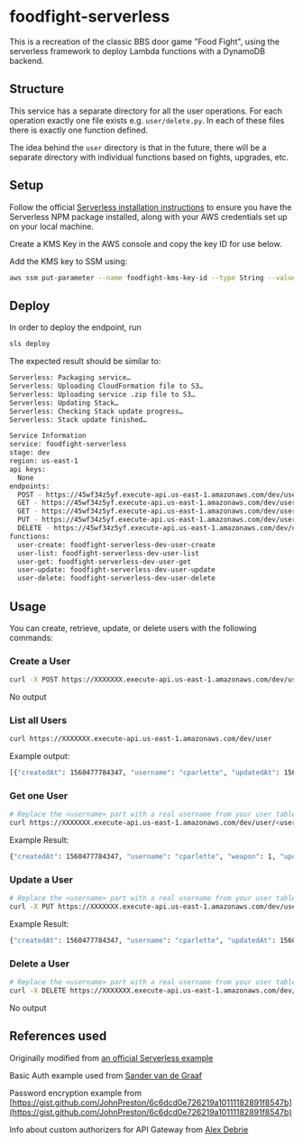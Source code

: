 # foodfight-serverless

This is a recreation of the classic BBS door game "Food Fight", using the serverless framework to deploy Lambda functions with a DynamoDB backend.

## Structure

This service has a separate directory for all the user operations. For each operation exactly one file exists e.g. `user/delete.py`. In each of these files there is exactly one function defined.

The idea behind the `user` directory is that in the future, there will be a separate directory with individual functions based on fights, upgrades, etc.


## Setup

Follow the official [Serverless installation instructions](https://serverless.com/framework/docs/providers/aws/guide/installation/) to ensure you have the Serverless NPM package installed, along with your AWS credentials set up on your local machine.

Create a KMS Key in the AWS console and copy the key ID for use below.

Add the KMS key to SSM using:

```bash
aws ssm put-parameter --name foodfight-kms-key-id --type String --value insert_kms_key_id_here
```

## Deploy

In order to deploy the endpoint, run

```bash
sls deploy
```

The expected result should be similar to:

```bash
Serverless: Packaging service…
Serverless: Uploading CloudFormation file to S3…
Serverless: Uploading service .zip file to S3…
Serverless: Updating Stack…
Serverless: Checking Stack update progress…
Serverless: Stack update finished…

Service Information
service: foodfight-serverless
stage: dev
region: us-east-1
api keys:
  None
endpoints:
  POST - https://45wf34z5yf.execute-api.us-east-1.amazonaws.com/dev/user
  GET - https://45wf34z5yf.execute-api.us-east-1.amazonaws.com/dev/user
  GET - https://45wf34z5yf.execute-api.us-east-1.amazonaws.com/dev/user/{username}
  PUT - https://45wf34z5yf.execute-api.us-east-1.amazonaws.com/dev/user/{username}
  DELETE - https://45wf34z5yf.execute-api.us-east-1.amazonaws.com/dev/user/{username}
functions:
  user-create: foodfight-serverless-dev-user-create
  user-list: foodfight-serverless-dev-user-list
  user-get: foodfight-serverless-dev-user-get
  user-update: foodfight-serverless-dev-user-update
  user-delete: foodfight-serverless-dev-user-delete
```

## Usage

You can create, retrieve, update, or delete users with the following commands:

### Create a User

```bash
curl -X POST https://XXXXXXX.execute-api.us-east-1.amazonaws.com/dev/user --data '{ "username": "whatever" }'
```

No output

### List all Users

```bash
curl https://XXXXXXX.execute-api.us-east-1.amazonaws.com/dev/user
```

Example output:
```bash
[{"createdAt": 1560477784347, "username": "cparlette", "updatedAt": 1560480556172, "weapon": 2, "armor": 3}, {"createdAt": 1560541863727, "username": "obsidian", "weapon": 1, "updatedAt": 1560541863727, "armor": 1}]%
```

### Get one User

```bash
# Replace the <username> part with a real username from your user table
curl https://XXXXXXX.execute-api.us-east-1.amazonaws.com/dev/user/<username>
```

Example Result:
```bash
{"createdAt": 1560477784347, "username": "cparlette", "weapon": 1, "updatedAt": 1560477784347, "armor": 1}%
```

### Update a User

```bash
# Replace the <username> part with a real username from your user table
curl -X PUT https://XXXXXXX.execute-api.us-east-1.amazonaws.com/dev/user/<username> --data '{ "weapon": 2, "armor": 3 }'
```

Example Result:
```bash
{"createdAt": 1560477784347, "username": "cparlette", "updatedAt": 1560480556172, "weapon": 2, "armor": 3}%
```

### Delete a User

```bash
# Replace the <username> part with a real username from your user table
curl -X DELETE https://XXXXXXX.execute-api.us-east-1.amazonaws.com/dev/user/<username>
```

No output

## References used

Originally modified from [an official Serverless example](https://github.com/serverless/examples/tree/master/aws-python-rest-api-with-dynamodb)

Basic Auth example used from [Sander van de Graaf](https://svdgraaf.nl/2018/06/01/Serverless-Basic-Authentication-Custom-Authorizer.html)

Password encryption example from [https://gist.github.com/JohnPreston/6c6dcd0e726219a10111182891f8547b](https://gist.github.com/JohnPreston/6c6dcd0e726219a10111182891f8547b)

Info about custom authorizers for API Gateway from [Alex Debrie](https://www.alexdebrie.com/posts/lambda-custom-authorizers/)